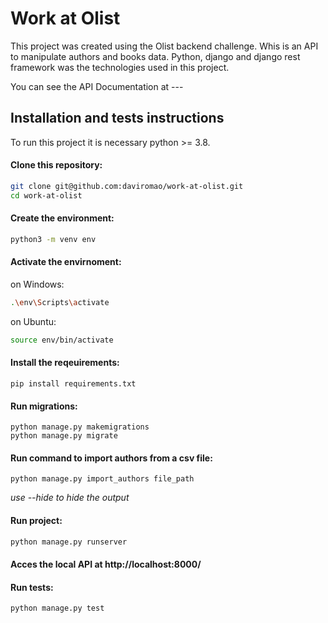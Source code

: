# Work at Olist

This project was created using the Olist backend challenge. Whis is an API to manipulate authors and books data. Python, django and django rest framework was the technologies used in this project.

You can see the API Documentation at ---

## Installation and tests instructions

To run this project it is necessary python >= 3.8.


#### Clone this repository: 

```sh
git clone git@github.com:daviromao/work-at-olist.git
cd work-at-olist
```


#### Create the environment:
```sh
python3 -m venv env
```


#### Activate the envirnoment:

on Windows:
```sh
.\env\Scripts\activate               
```

on Ubuntu:
```sh
source env/bin/activate
```


#### Install the reqeuirements:

```
pip install requirements.txt
```


#### Run migrations:

```
python manage.py makemigrations
python manage.py migrate
```


#### Run command to import authors from a csv file:

```
python manage.py import_authors file_path
```
*use --hide to hide the output*


#### Run project:
```sh
python manage.py runserver
```


#### Acces the local API at http://localhost:8000/


#### Run tests:
```sh
python manage.py test
```


